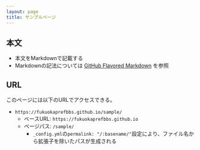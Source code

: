 ```yaml
---
layout: page
title: サンプルページ
---
```


## 本文

- 本文をMarkdownで記載する
- Markdownの記法については [GitHub Flavored Markdown](https://docs.github.com/ja/get-started/writing-on-github/getting-started-with-writing-and-formatting-on-github/basic-writing-and-formatting-syntax) を参照

## URL

このページには以下のURLでアクセスできる。

- `https://fukuokaprefbbs.github.io/sample/`
  - ベースURL: `https://fukuokaprefbbs.github.io`
  - ページパス: `/sample/`
    - `_config.yml`の`permalink: "/:basename/"`設定により、ファイル名から拡張子を除いたパスが生成される
